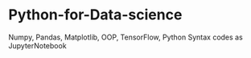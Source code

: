 # Python-for-Data-science
Numpy, Pandas, Matplotlib, OOP, TensorFlow, Python Syntax codes as JupyterNotebook
